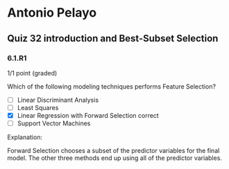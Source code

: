 # Antonio Pelayo
## Quiz 32 introduction and Best-Subset Selection
### 6.1.R1
1/1 point (graded)

Which of the following modeling techniques performs Feature Selection?

- [ ] Linear Discriminant Analysis
- [ ] Least Squares
- [x] Linear Regression with Forward Selection correct
- [ ] Support Vector Machines

Explanation:

Forward Selection chooses a subset of the predictor variables for the final 
model. The other three methods end up using all of the predictor variables.